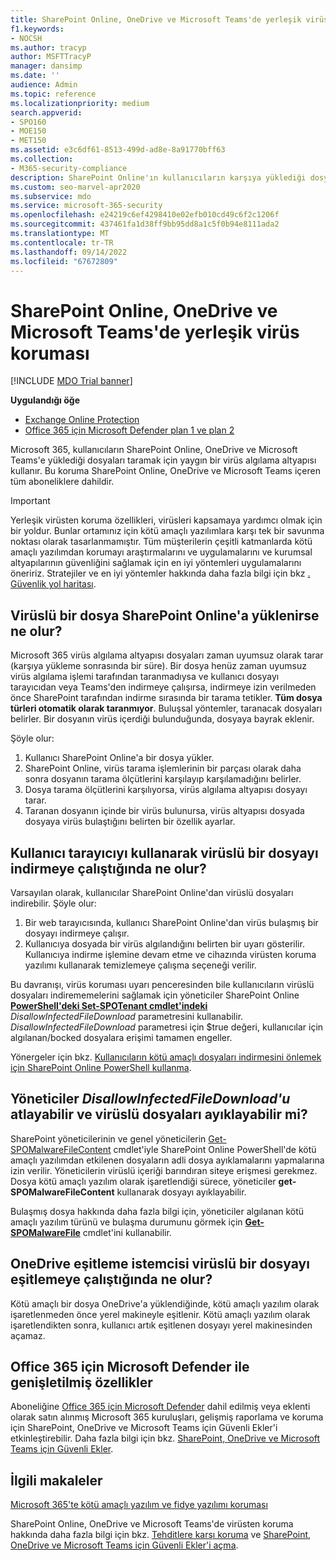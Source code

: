 ```yaml
---
title: SharePoint Online, OneDrive ve Microsoft Teams'de yerleşik virüs koruması
f1.keywords:
- NOCSH
ms.author: tracyp
author: MSFTTracyP
manager: dansimp
ms.date: ''
audience: Admin
ms.topic: reference
ms.localizationpriority: medium
search.appverid:
- SPO160
- MOE150
- MET150
ms.assetid: e3c6df61-8513-499d-ad8e-8a91770bff63
ms.collection:
- M365-security-compliance
description: SharePoint Online'ın kullanıcıların karşıya yüklediği dosyalarda virüsleri nasıl algılayıp kullanıcıların dosyaları indirmesini veya eşitlemesini nasıl önlediği hakkında bilgi edinin.
ms.custom: seo-marvel-apr2020
ms.subservice: mdo
ms.service: microsoft-365-security
ms.openlocfilehash: e24219c6ef4298410e02efb010cd49c6f2c1206f
ms.sourcegitcommit: 437461fa1d38ff9bb95dd8a1c5f0b94e8111ada2
ms.translationtype: MT
ms.contentlocale: tr-TR
ms.lasthandoff: 09/14/2022
ms.locfileid: "67672809"
---
```

# <a name="built-in-virus-protection-in-sharepoint-online-onedrive-and-microsoft-teams"></a>SharePoint Online, OneDrive ve Microsoft Teams'de yerleşik virüs koruması

[!INCLUDE [MDO Trial banner](../includes/mdo-trial-banner.md)]

**Uygulandığı öğe**
- [Exchange Online Protection](exchange-online-protection-overview.md)
- [Office 365 için Microsoft Defender plan 1 ve plan 2](defender-for-office-365.md)

Microsoft 365, kullanıcıların SharePoint Online, OneDrive ve Microsoft Teams'e yüklediği dosyaları taramak için yaygın bir virüs algılama altyapısı kullanır. Bu koruma SharePoint Online, OneDrive ve Microsoft Teams içeren tüm aboneliklere dahildir.

> [!IMPORTANT]
> Yerleşik virüsten koruma özellikleri, virüsleri kapsamaya yardımcı olmak için bir yoldur. Bunlar ortamınız için kötü amaçlı yazılımlara karşı tek bir savunma noktası olarak tasarlanmamıştır. Tüm müşterilerin çeşitli katmanlarda kötü amaçlı yazılımdan korumayı araştırmalarını ve uygulamalarını ve kurumsal altyapılarının güvenliğini sağlamak için en iyi yöntemleri uygulamalarını öneririz. Stratejiler ve en iyi yöntemler hakkında daha fazla bilgi için bkz [. Güvenlik yol haritası](security-roadmap.md).

## <a name="what-happens-if-an-infected-file-is-uploaded-to-sharepoint-online"></a>Virüslü bir dosya SharePoint Online'a yüklenirse ne olur?

Microsoft 365 virüs algılama altyapısı dosyaları zaman uyumsuz olarak tarar (karşıya yükleme sonrasında bir süre). Bir dosya henüz zaman uyumsuz virüs algılama işlemi tarafından taranmadıysa ve kullanıcı dosyayı tarayıcıdan veya Teams'den indirmeye çalışırsa, indirmeye izin verilmeden önce SharePoint tarafından indirme sırasında bir tarama tetikler. **Tüm dosya türleri otomatik olarak taranmıyor**. Buluşsal yöntemler, taranacak dosyaları belirler. Bir dosyanın virüs içerdiği bulunduğunda, dosyaya bayrak eklenir. 

Şöyle olur:

1. Kullanıcı SharePoint Online'a bir dosya yükler.
2. SharePoint Online, virüs tarama işlemlerinin bir parçası olarak daha sonra dosyanın tarama ölçütlerini karşılayıp karşılamadığını belirler.
3. Dosya tarama ölçütlerini karşılıyorsa, virüs algılama altyapısı dosyayı tarar.
4. Taranan dosyanın içinde bir virüs bulunursa, virüs altyapısı dosyada dosyaya virüs bulaştığını belirten bir özellik ayarlar.

## <a name="what-happens-when-a-user-tries-to-download-an-infected-file-by-using-the-browser"></a>Kullanıcı tarayıcıyı kullanarak virüslü bir dosyayı indirmeye çalıştığında ne olur?

Varsayılan olarak, kullanıcılar SharePoint Online'dan virüslü dosyaları indirebilir. Şöyle olur:

1. Bir web tarayıcısında, kullanıcı SharePoint Online'dan virüs bulaşmış bir dosyayı indirmeye çalışır.
2. Kullanıcıya dosyada bir virüs algılandığını belirten bir uyarı gösterilir. Kullanıcıya indirme işlemine devam etme ve cihazında virüsten koruma yazılımı kullanarak temizlemeye çalışma seçeneği verilir.

Bu davranışı, virüs koruması uyarı penceresinden bile kullanıcıların virüslü dosyaları indirememelerini sağlamak için yöneticiler SharePoint Online **[PowerShell'deki Set-SPOTenant cmdlet'indeki](/powershell/module/sharepoint-online/Set-SPOTenant)** *DisallowInfectedFileDownload* parametresini kullanabilir. *DisallowInfectedFileDownload* parametresi için $true değeri, kullanıcılar için algılanan/bocked dosyalara erişimi tamamen engeller.

Yönergeler için bkz. [Kullanıcıların kötü amaçlı dosyaları indirmesini önlemek için SharePoint Online PowerShell kullanma](turn-on-mdo-for-spo-odb-and-teams.md#step-2-recommended-use-sharepoint-online-powershell-to-prevent-users-from-downloading-malicious-files).

## <a name="can-admins-bypass-disallowinfectedfiledownload-and-extract-infected-files"></a>Yöneticiler *DisallowInfectedFileDownload'u* atlayabilir ve virüslü dosyaları ayıklayabilir mi?

SharePoint yöneticilerinin ve genel yöneticilerin [Get-SPOMalwareFileContent](/powershell/module/sharepoint-online/get-spomalwarefilecontent) cmdlet'iyle SharePoint Online PowerShell'de kötü amaçlı yazılımdan etkilenen dosyaların adli dosya ayıklamalarını yapmalarına izin verilir. Yöneticilerin virüslü içeriği barındıran siteye erişmesi gerekmez. Dosya kötü amaçlı yazılım olarak işaretlendiği sürece, yöneticiler **get-SPOMalwareFileContent** kullanarak dosyayı ayıklayabilir. 

Bulaşmış dosya hakkında daha fazla bilgi için, yöneticiler algılanan kötü amaçlı yazılım türünü ve bulaşma durumunu görmek için **[Get-SPOMalwareFile](/powershell/module/sharepoint-online/get-spomalwarefile)** cmdlet'ini kullanabilir. 

## <a name="what-happens-when-the-onedrive-sync-client-tries-to-sync-an-infected-file"></a>OneDrive eşitleme istemcisi virüslü bir dosyayı eşitlemeye çalıştığında ne olur?

Kötü amaçlı bir dosya OneDrive'a yüklendiğinde, kötü amaçlı yazılım olarak işaretlenmeden önce yerel makineyle eşitlenir. Kötü amaçlı yazılım olarak işaretlendikten sonra, kullanıcı artık eşitlenen dosyayı yerel makinesinden açamaz.

## <a name="extended-capabilities-with-microsoft-defender-for-office-365"></a>Office 365 için Microsoft Defender ile genişletilmiş özellikler

Aboneliğine [Office 365 için Microsoft Defender](defender-for-office-365.md) dahil edilmiş veya eklenti olarak satın alınmış Microsoft 365 kuruluşları, gelişmiş raporlama ve koruma için SharePoint, OneDrive ve Microsoft Teams için Güvenli Ekler'i etkinleştirebilir. Daha fazla bilgi için bkz. [SharePoint, OneDrive ve Microsoft Teams için Güvenli Ekler](mdo-for-spo-odb-and-teams.md).

## <a name="related-articles"></a>İlgili makaleler

[Microsoft 365'te kötü amaçlı yazılım ve fidye yazılımı koruması](/compliance/assurance/assurance-malware-and-ransomware-protection)

SharePoint Online, OneDrive ve Microsoft Teams'de virüsten koruma hakkında daha fazla bilgi için bkz. [Tehditlere karşı koruma](protect-against-threats.md) ve [SharePoint, OneDrive ve Microsoft Teams için Güvenli Ekler'i açma](turn-on-mdo-for-spo-odb-and-teams.md).
